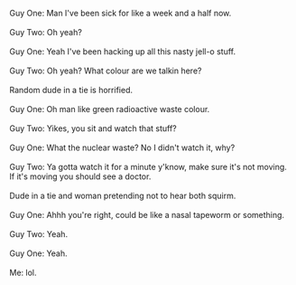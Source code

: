Guy One: Man I've been sick for like a week and a half now.<br /><br />Guy Two: Oh yeah?<br /><br />Guy One: Yeah I've been hacking up all this nasty jell-o stuff.<br /><br />Guy Two: Oh yeah? What colour are we talkin here?<br /><br />Random dude in a tie is horrified.<br /><br />Guy One: Oh man like green radioactive waste colour.<br /><br />Guy Two: Yikes, you sit and watch that stuff?<br /><br />Guy One: What the nuclear waste? No I didn't watch it, why?<br /><br />Guy Two: Ya gotta watch it for a minute y'know, make sure it's not moving. If it's moving you should see a doctor.<br /><br />Dude in a tie and woman pretending not to hear both squirm.<br /><br />Guy One: Ahhh you're right, could be like a nasal tapeworm or something.<br /><br />Guy Two: Yeah.<br /><br />Guy One: Yeah.<br /><br />Me: lol.